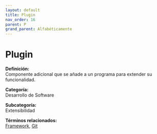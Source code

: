 ```yaml
---
layout: default
title: Plugin
nav_order: 16
parent: P
grand_parent: Alfabéticamente
---
```


# Plugin

**Definición:**  
Componente adicional que se añade a un programa para extender su funcionalidad.

**Categoría:**  
Desarrollo de Software  

**Subcategoría:**  
Extensibilidad

**Términos relacionados:**  
[Framework](https://maleniski.github.io/diccionario-angl-tec-mx/docs/alfabeticamente/F/framework.html), [Git](https://maleniski.github.io/diccionario-angl-tec-mx/docs/alfabeticamente/G/git.html)
